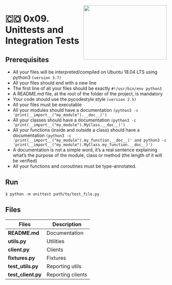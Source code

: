 <p>
<img width="260" height="170" src="https://www.flaticon.com/svg/static/icons/svg/1205/1205526.svg" align="right" >
</p>

# :colombia: 0x09. Unittests and Integration Tests

## Prerequisites

- All your files will be interpreted/compiled on Ubuntu 18.04 LTS using python3 `(version 3.7)`
- All your files should end with a new line
- The first line of all your files should be exactly `#!/usr/bin/env python3`
- A README.md file, at the root of the folder of the project, is mandatory
- Your code should use the pycodestyle style `(version 2.5)`
- All your files must be executable
- All your modules should have a documentation `(python3 -c 'print(__import__("my_module").__doc__)')`
- All your classes should have a documentation `(python3 -c 'print(__import__("my_module").MyClass.__doc__)')`
- All your functions (inside and outside a class) should have a documentation `(python3 -c 'print(__import__("my_module").my_function.__doc__)' and python3 -c 'print(__import__("my_module").MyClass.my_function.__doc__)')`
- A documentation is not a simple word, it’s a real sentence explaining what’s the purpose of the module, class or method (the length of it will be verified)
- All your functions and coroutines must be type-annotated.

## Run

```
$ python -m unittest path/to/test_file.py
```

## Files

| Files              | Description       |
| ------------------ | ----------------- |
| **README.md**      | Documentation     |
| **utils.py**       | Utilities         |
| **client.py**      | Clients           |
| **fixtures.py**    | Fixtures          |
| **test_utils.py**  | Reporting utils   |
| **test_client.py** | Reporting clients |
